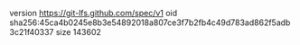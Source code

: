 version https://git-lfs.github.com/spec/v1
oid sha256:45ca4b0245e8b3e54892018a807ce3f7b2fb4c49d783ad862f5adb3c21f40337
size 143602
